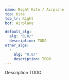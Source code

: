 ```yaml
---
name: Right Kite / Airplane
top: Kite
top_lr: Right
bot: Airplane

default_alg:
  alg: "0,0/"
  description: TODO
other_algs:
  -
    alg: "0,0/"
    description: TODO
---
```


Description TODO

